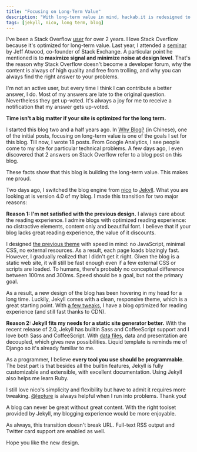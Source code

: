 ```yaml
---
title: "Focusing on Long-Term Value"
description: "With long-term value in mind, hackab.it is redesigned to optimize the reading experience."
tags: [jekyll, nico, long term, blog]
---
```


I've been a Stack Overflow [user](http://stackoverflow.com/users/1240620/kavinyao) for over 2 years. I love Stack Overflow because it's optimized for long-term value. Last year, I attended a [seminar](http://hci.stanford.edu/courses/cs547/speaker.php?date=2013-11-01) by Jeff Atwood, co-founder of Stack Exchange. A particular point he mentioned is to **maximize signal and minimize noise at design level**. That's the reason why Stack Overflow doesn't become a developer forum, why the content is always of high quality and free from trolling, and why you can always find the right answer to your problems.

I'm not an active user, but every time I think I can contribute a better answer, I do. Most of my answers are late to the original question. Nevertheless they get up-voted. It's always a joy for me to receive a notification that my answer gets up-voted.

**Time isn't a big matter if your site is optimized for the long term.**

I started this blog two and a half years ago. In [Why Blog?](http://hackab.it/2012/01/why-blog/) (in Chinese), one of the initial posts, focusing on long-term value is one of the goals I set for this blog. Till now, I wrote 18 posts. From Google Analytics, I see people come to my site for particular technical problems. A few days ago, I even discovered that 2 answers on Stack Overflow refer to a blog post on this blog.

These facts show that this blog is building the long-term value. This makes me proud.

Two days ago, I switched the blog engine from [nico](https://github.com/lepture/nico) to [Jekyll](http://jekyllrb.com/). What you are looking at is version 4.0 of my blog. I made this transition for two major reasons:

**Reason 1: I'm not satisfied with the previous design.** I always care about the reading experience. I admire blogs with optimized reading experience: no distractive elements, content only and beautiful font. I believe that if your blog lacks great reading experience, the value of it discounts.

I designed [the previous theme](https://github.com/kavinyao/nico-minimalist) with speed in mind: no JavaScript, minimal CSS, no external resources. As a result, each page loads blazingly fast. However, I gradually realized that I didn't get it right. Given the blog is a static web site, it will still be fast enough even if a few external CSS or scripts are loaded. To humans, there's probably no conceptual difference between 100ms and 300ms. Speed should be a goal, but not the primary goal.

As a result, a new design of the blog has been hovering in my head for a long time. Luckily, Jekyll comes with a clean, responsive theme, which is a great starting point. With [a few tweaks](https://github.com/kavinyao/hackab.it/commits/master/css/main.css), I have a blog optimized for reading experience (and still fast thanks to CDN).

**Reason 2: Jekyll fits my needs for a static site generator better.** With the recent release of 2.0, Jekyll has builtin Sass and CoffeeScript support and I love both Sass and CoffeeScript. With [data files](http://jekyllrb.com/docs/datafiles/), data and presentation are decoupled, which gives new possibilities. Liquid template is reminds me of Django so it's already familiar to me.

As a programmer, I believe **every tool you use should be programmable**. The best part is that besides all the builtin features, Jekyll is fully customizable and extensible, with excellent documentation. Using Jekyll also helps me learn Ruby.

I still love nico's simplicity and flexibility but have to admit it requires more tweaking. [@lepture](https://twitter.com/lepture) is always helpful when I run into problems. Thank you!

A blog can never be great without great content. With the right toolset provided by Jekyll, my blogging experience would be more enjoyable.

As always, this transition doesn't break URL. Full-text RSS output and Twitter card support are enabled as well.

Hope you like the new design.